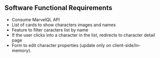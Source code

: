 ## Software Functional Requirements

- Consume MarvelQL API
- List of cards to show characters images and names
- Feature to filter caracters list by name
- If the user clicks into a character in the list, redirects to character detail page
- Form to edit character properties (update only on client-side/in-memory).